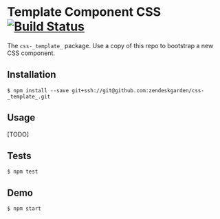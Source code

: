 # Template Component CSS [![Build Status](https://magnum.travis-ci.com/zendeskgarden/css-_template_.svg?token=_template_&branch=master)](https://magnum.travis-ci.com/zendeskgarden/css-_template_)

The `css-_template_` package. Use a copy of this repo to bootstrap a new
CSS component.

## Installation

    $ npm install --save git+ssh://git@github.com:zendeskgarden/css-_template_.git

## Usage

[TODO]

## Tests

    $ npm test

## Demo

    $ npm start
